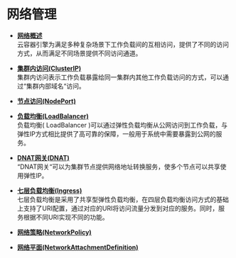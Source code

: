 # 网络管理<a name="cce_01_0020"></a>

-   **[网络概述](网络概述.md)**  
云容器引擎为满足多种复杂场景下工作负载间的互相访问，提供了不同的访问方式，从而满足不同场景提供不同访问通道。
-   **[集群内访问\(ClusterIP\)](集群内访问(ClusterIP).md)**  
集群内访问表示工作负载暴露给同一集群内其他工作负载访问的方式，可以通过“集群内部域名“访问。
-   **[节点访问\(NodePort\)](节点访问(NodePort).md)**  

-   **[负载均衡\(LoadBalancer\)](负载均衡(LoadBalancer).md)**  
负载均衡\( LoadBalancer \)可以通过弹性负载均衡从公网访问到工作负载，与弹性IP方式相比提供了高可靠的保障，一般用于系统中需要暴露到公网的服务。
-   **[DNAT网关\(DNAT\)](DNAT网关(DNAT).md)**  
“DNAT网关“可以为集群节点提供网络地址转换服务，使多个节点可以共享使用弹性IP。
-   **[七层负载均衡\(Ingress\)](七层负载均衡(Ingress).md)**  
七层负载均衡是采用了共享型弹性负载均衡，在四层负载均衡访问方式的基础上支持了URI配置，通过对应的URI将访问流量分发到对应的服务。同时，服务根据不同URI实现不同的功能。
-   **[网络策略\(NetworkPolicy\)](网络策略(NetworkPolicy).md)**  

-   **[网络平面\(NetworkAttachmentDefinition\)](网络平面(NetworkAttachmentDefinition).md)**  


